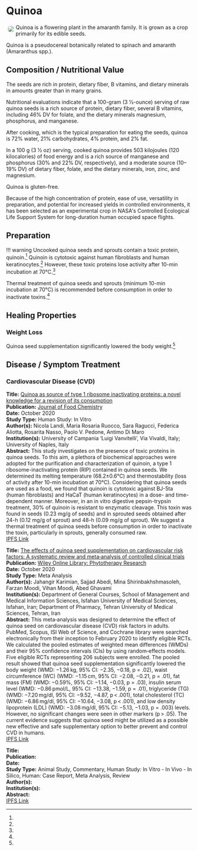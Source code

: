 # Quinoa

<img src="https://res.cloudinary.com/alchemist-cookbook/image/upload/w_200,f_auto/healing-items/Quinoa.jpg" style="border-radius: 5px; float:left; margin: 5px;">Quinoa is a flowering plant in the amaranth family. It is grown as a crop primarily for its edible seeds.

Quinoa is a pseudocereal botanically related to spinach and amaranth (Amaranthus spp.).

## Composition / Nutritional Value

The seeds are rich in protein, dietary fiber, B vitamins, and dietary minerals in amounts greater than in many grains.

Nutritional evaluations indicate that a 100-gram (3 1⁄2-ounce) serving of raw quinoa seeds is a rich source of protein, dietary fiber, several B vitamins, including 46% DV for folate, and the dietary minerals magnesium, phosphorus, and manganese.

After cooking, which is the typical preparation for eating the seeds, quinoa is 72% water, 21% carbohydrates, 4% protein, and 2% fat.

In a 100 g (3 1⁄2 oz) serving, cooked quinoa provides 503 kilojoules (120 kilocalories) of food energy and is a rich source of manganese and phosphorus (30% and 22% DV, respectively), and a moderate source (10–19% DV) of dietary fiber, folate, and the dietary minerals, iron, zinc, and magnesium.

Quinoa is gluten-free.

Because of the high concentration of protein, ease of use, versatility in preparation, and potential for increased yields in controlled environments, it has been selected as an experimental crop in NASA's Controlled Ecological Life Support System for long-duration human occupied space flights.

## Preparation

!!! warning
    Uncooked quinoa seeds and sprouts contain a toxic protein, quinoin.[^1]  Quinoin is cytotoxic against human fibroblasts and human keratinocytes.[^1] However, these toxic proteins lose activity after 10-min incubation at 70°C.[^1]

Thermal treatment of quinoa seeds and sprouts (minimum 10-min incubation at 70°C) is recommended before consumption in order to inactivate toxins.[^1]

## Healing Properties

### Weight Loss

Quinoa seed supplementation significantly lowered the body weight.[^2]

## Disease / Symptom Treatment

### Cardiovascular Disease (CVD)

[^1]: 
**Title:** [Quinoa as source of type 1 ribosome inactivating proteins: a novel knowledge for a revision of its consumption](https://doi.org/10.1016/j.foodchem.2020.128337)<br>
**Publication:** [Journal of Food Chemistry](https://www.sciencedirect.com/science/journal/03088146)<br>
**Date:** October 2020<br>
**Study Type:** Human Study: In Vitro<br>
**Author(s):** Nicola Landi, Maria Rosaria Ruocco, Sara Ragucci, Federica Aliotta, Rosarita Nasso, Paolo V. Pedone, Antimo Di Maro<br>
**Institution(s):** University of Campania ‘Luigi Vanvitelli’, Via Vivaldi, Italy; University of Naples, Italy<br>
**Abstract:** This study investigates on the presence of toxic proteins in quinoa seeds. To this aim, a plethora of biochemical approaches were adopted for the purification and characterization of quinoin, a type 1 ribosome-inactivating protein (RIP) contained in quinoa seeds. We determined its melting temperature (68.2±0.6°C) and thermostability (loss of activity after 10-min incubation at 70°C). Considering that quinoa seeds are used as a food, we found that quinoin is cytotoxic against BJ-5ta (human fibroblasts) and HaCaT (human keratinocytes) in a dose- and time-dependent manner. Moreover, in an in vitro digestive pepsin-trypsin treatment, 30% of quinoin is resistant to enzymatic cleavage. This toxin was found in seeds (0.23 mg/g of seeds) and in sprouted seeds obtained after 24-h (0.12 mg/g of sprout) and 48-h (0.09 mg/g of sprout). We suggest a thermal treatment of quinoa seeds before consumption in order to inactivate the toxin, particularly in sprouts, generally consumed raw.<br>
[IPFS Link](https://ipfs.io/ipfs/QmQQPTFRUehkhaYGBWNW333nUkduDnan15Hhi3gTtuzDKS)

[^2]: 
**Title:** [The effects of quinoa seed supplementation on cardiovascular risk factors: A systematic review and meta‐analysis of controlled clinical trials](https://doi.org/10.1002/ptr.6901)<br>
**Publication:** [Wiley Online Library: Phytotherapy Research](https://onlinelibrary.wiley.com/journal/10991573)<br>
**Date:** October 2020<br>
**Study Type:** Meta Analysis<br>
**Author(s):** Jahangir Karimian, Sajjad Abedi, Mina Shirinbakhshmasoleh, Farzan Moodi, Vihan Moodi, Abed Ghavami<br>
**Institution(s):** Department of General Courses, School of Management and Medical Information Sciences, Isfahan University of Medical Sciences, Isfahan, Iran; Department of Pharmacy, Tehran University of Medical Sciences, Tehran, Iran<br>
**Abstract:** This meta‐analysis was designed to determine the effect of quinoa seed on cardiovascular disease (CVD) risk factors in adults. PubMed, Scopus, ISI Web of Science, and Cochrane library were searched electronically from their inception to February 2020 to identify eligible RCTs. We calculated the pooled estimates of weighted mean differences (WMDs) and their 95% confidence intervals (CIs) by using random‐effects models. Five eligible RCTs representing 206 subjects were enrolled. The pooled result showed that quinoa seed supplementation significantly lowered the body weight (WMD: −1.26 kg, 95% CI: −2.35, −0.18, p = .02), waist circumference (WC) (WMD: −1.15 cm, 95% CI: −2.08, −0.21, p = .01), fat mass (FM) (WMD: −0.59%, 95% CI: −1.14, −0.03, p = .03), insulin serum level (WMD: −0.86 pmol/L, 95% CI: −13.38, −1.59, p = .01), triglyceride (TG) (WMD: −7.20 mg/dl, 95% CI: −9.52, −4.87, p < .001), total cholesterol (TC) (WMD: −6.86 mg/dl, 95% CI: −10.64, −3.08, p < .001), and low density lipoprotein (LDL) (WMD: −3.08 mg/dl, 95% CI: −5.13, −1.03, p = .003) levels. However, no significant changes were seen in other markers (p > .05). The current evidence suggests that quinoa seed might be utilized as a possible new effective and safe supplementary option to better prevent and control CVD in humans.<br>
[IPFS Link](https://ipfs.io/ipfs/QmWbZJEZmKdcrCm1oJD7zMSHELVrzXuCNBxENHaR6JRh1K)

[^3]: 
**Title:** [ ]( )<br>
**Publication:** [ ]( )<br>
**Date:** <br>
**Study Type:** Animal Study, Commentary, Human Study: In Vitro - In Vivo - In Silico, Human: Case Report, Meta Analysis, Review<br>
**Author(s):** <br>
**Institution(s):** <br>
**Abstract:** <br>
[IPFS Link](https://ipfs.io/ipfs/)

<!-- [^1]: 
**Title:** [ ]( )<br>
**Publication:** [ ]( )<br>
**Date:** <br>
**Study Type:** Animal Study, Commentary, Human Study: In Vitro - In Vivo - In Silico, Human: Case Report, Meta Analysis, Review<br>
**Author(s):** <br>
**Institution(s):** <br>
**Abstract:** <br>
[IPFS Link](https://ipfs.io/ipfs/) -->


<!-- <img src="https://res.cloudinary.com/alchemist-cookbook/image/upload/w_200,f_auto/healing-items/acemannan.jpg" style="border-radius: 5px; border-width: 1px; border-color: #c9c9c9; border-style: solid;   display: block; margin-left: auto; margin-right: auto;"> -->